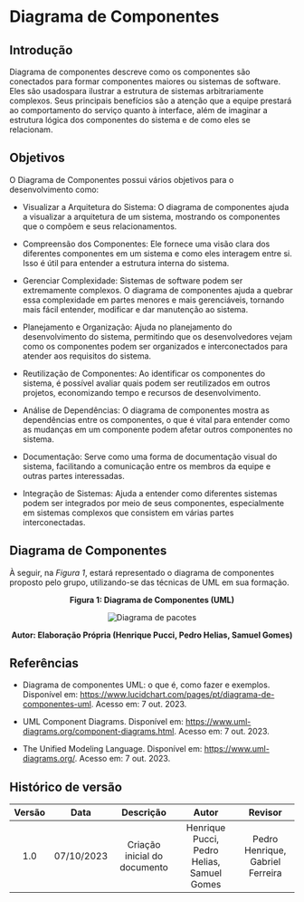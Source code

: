 # Diagrama de Componentes

## Introdução

Diagrama de componentes descreve como os componentes são conectados para formar componentes maiores ou sistemas de software. Eles são usados ​​para ilustrar a estrutura de sistemas arbitrariamente complexos. Seus principais benefícios são a atenção que a equipe prestará ao comportamento do serviço quanto à interface, além de imaginar a estrutura lógica dos componentes do sistema e de como eles se relacionam.
## Objetivos

O Diagrama de Componentes possui vários objetivos para o desenvolvimento como:

- Visualizar a Arquitetura do Sistema: O diagrama de componentes ajuda a visualizar a arquitetura de um sistema, mostrando os componentes que o compõem e seus relacionamentos.

- Compreensão dos Componentes: Ele fornece uma visão clara dos diferentes componentes em um sistema e como eles interagem entre si. Isso é útil para entender a estrutura interna do sistema.

- Gerenciar Complexidade: Sistemas de software podem ser extremamente complexos. O diagrama de componentes ajuda a quebrar essa complexidade em partes menores e mais gerenciáveis, tornando mais fácil entender, modificar e dar manutenção ao sistema.

- Planejamento e Organização: Ajuda no planejamento do desenvolvimento do sistema, permitindo que os desenvolvedores vejam como os componentes podem ser organizados e interconectados para atender aos requisitos do sistema.

- Reutilização de Componentes: Ao identificar os componentes do sistema, é possível avaliar quais podem ser reutilizados em outros projetos, economizando tempo e recursos de desenvolvimento.

- Análise de Dependências: O diagrama de componentes mostra as dependências entre os componentes, o que é vital para entender como as mudanças em um componente podem afetar outros componentes no sistema.

- Documentação: Serve como uma forma de documentação visual do sistema, facilitando a comunicação entre os membros da equipe e outras partes interessadas.

- Integração de Sistemas: Ajuda a entender como diferentes sistemas podem ser integrados por meio de seus componentes, especialmente em sistemas complexos que consistem em várias partes interconectadas.

## Diagrama de Componentes

À seguir, na <i> Figura 1</i>, estará representado o diagrama de componentes proposto pelo grupo, utilizando-se das técnicas de UML em sua formação.

<div style="text-align: center">
<figcaption style="text-align: center">
    <b>Figura 1: Diagrama de Componentes (UML)</b>
</figcaption>

![Diagrama de pacotes](../assets//modelagem/DiagramaComponentes.png)

</div>
<figcaption style="text-align: center">
   <b>Autor: Elaboração Própria (Henrique Pucci, Pedro Helias, Samuel Gomes)</b>
</figcaption>

## Referências

- Diagrama de componentes UML: o que é, como fazer e exemplos. Disponível em: <https://www.lucidchart.com/pages/pt/diagrama-de-componentes-uml>. Acesso em: 7 out. 2023.

- UML Component Diagrams. Disponível em: <https://www.uml-diagrams.org/component-diagrams.html>. Acesso em: 7 out. 2023.

- The Unified Modeling Language. Disponível em: <https://www.uml-diagrams.org/>. Acesso em: 7 out. 2023.

## Histórico de versão

| Versão |    Data    |          Descrição           |                            Autor                            |                                  Revisor                                  |
| :----: | :--------: | :--------------------------: | :---------------------------------------------------------: | :-----------------------------------------------------------------------: |
|  1.0   | 07/10/2023 | Criação inicial do documento | Henrique Pucci, Pedro Helias, Samuel Gomes | Pedro Henrique, Gabriel Ferreira |